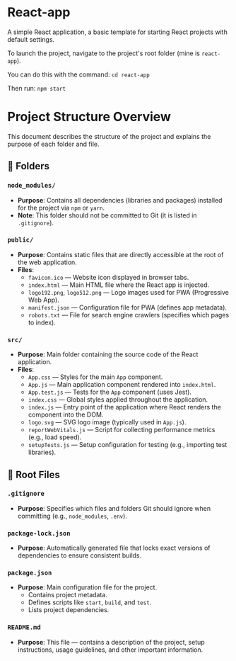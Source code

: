 # React-app
A simple React application, a basic template for starting React projects with default settings.

To launch the project, navigate to the project's root folder (mine is `react-app`).  

You can do this with the command:  `cd react-app`  

Then run:  `npm start`  

# Project Structure Overview

This document describes the structure of the project and explains the purpose of each folder and file.

## 📁 Folders

### `node_modules/`
- **Purpose**: Contains all dependencies (libraries and packages) installed for the project via `npm` or `yarn`.
- **Note**: This folder should not be committed to Git (it is listed in `.gitignore`).

### `public/`
- **Purpose**: Contains static files that are directly accessible at the root of the web application.
- **Files**:
  - `favicon.ico` — Website icon displayed in browser tabs.
  - `index.html` — Main HTML file where the React app is injected.
  - `logo192.png`, `logo512.png` — Logo images used for PWA (Progressive Web App).
  - `manifest.json` — Configuration file for PWA (defines app metadata).
  - `robots.txt` — File for search engine crawlers (specifies which pages to index).

### `src/`
- **Purpose**: Main folder containing the source code of the React application.
- **Files**:
  - `App.css` — Styles for the main `App` component.
  - `App.js` — Main application component rendered into `index.html`.
  - `App.test.js` — Tests for the `App` component (uses Jest).
  - `index.css` — Global styles applied throughout the application.
  - `index.js` — Entry point of the application where React renders the component into the DOM.
  - `logo.svg` — SVG logo image (typically used in `App.js`).
  - `reportWebVitals.js` — Script for collecting performance metrics (e.g., load speed).
  - `setupTests.js` — Setup configuration for testing (e.g., importing test libraries).

## 📄 Root Files

### `.gitignore`
- **Purpose**: Specifies which files and folders Git should ignore when committing (e.g., `node_modules`, `.env`).

### `package-lock.json`
- **Purpose**: Automatically generated file that locks exact versions of dependencies to ensure consistent builds.

### `package.json`
- **Purpose**: Main configuration file for the project.
  - Contains project metadata.
  - Defines scripts like `start`, `build`, and `test`.
  - Lists project dependencies.

### `README.md`
- **Purpose**: This file — contains a description of the project, setup instructions, usage guidelines, and other important information.
